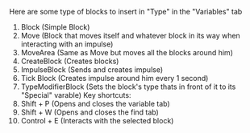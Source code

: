 Here are some type of blocks to insert in "Type" in the "Variables" tab
1. Block (Simple Block)
2. Move (Block that moves itself and whatever block in its way when interacting with an impulse)
3. MoveArea (Same as Move but moves all the blocks around him)
4. CreateBlock (Creates blocks)
5. ImpulseBlock (Sends and creates impulse)
6. Tick Block (Creates impulse around him every 1 second)
7. TypeModifierBlock (Sets the block's type thats in front of it to its "Special" varable)
Key shortcuts:
1. Shift + P (Opens and closes the variable tab)
2. Shift + W (Opens and closes the find tab)
3. Control + E (Interacts with the selected block)
